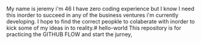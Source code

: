 My name is jeremy i'm 46 I have zero coding experience but I know I need this inorder to succeed in any of the business ventures i'm currently developing. I hope to find the correct peopkle to colaberate with inorder to kick some of my ideas in to reality.# hello-world
This repository is for practicing the GITHUB FLOW and start the jurney,
